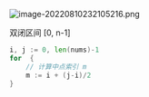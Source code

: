 ![image-20220810232105216.png](https://s2.loli.net/2024/06/28/KpNGR59YXkboZzi.png)



双闭区间 [0, n-1]

```go
i, j := 0, len(nums)-1
for  {
    // 计算中点索引 m
    m := i + (j-i)/2
}
```

